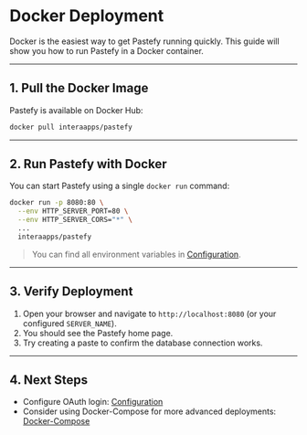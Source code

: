 # Docker Deployment

Docker is the easiest way to get Pastefy running quickly. This guide will show you how to run Pastefy in a Docker container.

---

## **1. Pull the Docker Image**

Pastefy is available on Docker Hub:

```bash
docker pull interaapps/pastefy
```

---

## **2. Run Pastefy with Docker**

You can start Pastefy using a single `docker run` command:

```bash
docker run -p 8080:80 \
  --env HTTP_SERVER_PORT=80 \
  --env HTTP_SERVER_CORS="*" \
  ...
  interaapps/pastefy
```

> You can find all environment variables in [Configuration](../configuration.md).

---

## **3. Verify Deployment**

1. Open your browser and navigate to `http://localhost:8080` (or your configured `SERVER_NAME`).
2. You should see the Pastefy home page.
3. Try creating a paste to confirm the database connection works.

---

## **4. Next Steps**

* Configure OAuth login: [Configuration](../oauth.md)
* Consider using Docker-Compose for more advanced deployments: [Docker-Compose](docker-compose.md)